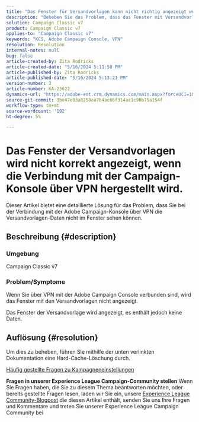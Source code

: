```yaml
---
title: "Das Fenster für Versandvorlagen kann nicht richtig angezeigt werden, wenn eine Verbindung mit der Campaign-Konsole über VPN besteht"
description: "Beheben Sie das Problem, dass das Fenster mit Versandvorlagen nicht angezeigt wird, wenn eine Verbindung mit der Campaign Console über VPN hergestellt wird. Sie sollten einen Hard-Cache durchführen."
solution: Campaign Classic v7
product: Campaign Classic v7
applies-to: "Campaign Classic v7"
keywords: "KCS, Adobe Campaign Console, VPN"
resolution: Resolution
internal-notes: null
bug: false
article-created-by: Zita Rodricks
article-created-date: "5/16/2024 5:11:50 PM"
article-published-by: Zita Rodricks
article-published-date: "5/16/2024 5:13:21 PM"
version-number: 3
article-number: KA-23622
dynamics-url: "https://adobe-ent.crm.dynamics.com/main.aspx?forceUCI=1&pagetype=entityrecord&etn=knowledgearticle&id=2c7f6a5e-a713-ef11-9f89-6045bd0298d4"
source-git-commit: 3be47e03a8258ea7b4ac66f314ae1c90b75a154f
workflow-type: tm+mt
source-wordcount: '192'
ht-degree: 5%

---
```


# Das Fenster der Versandvorlagen wird nicht korrekt angezeigt, wenn die Verbindung mit der Campaign-Konsole über VPN hergestellt wird.


Dieser Artikel bietet eine detaillierte Lösung für das Problem, dass Sie bei der Verbindung mit der Adobe Campaign-Konsole über VPN die Versandvorlagen-Daten nicht im Fenster sehen können.

## Beschreibung {#description}


### <b>Umgebung</b>

Campaign Classic v7

### <b>Problem/Symptome</b>

Wenn Sie über VPN mit der Adobe Campaign Console verbunden sind, wird das Fenster mit den Versandvorlagen nicht angezeigt.

Das Fenster der Versandvorlage wird angezeigt, es enthält jedoch keine Daten.


## Auflösung {#resolution}


Um dies zu beheben, führen Sie mithilfe der unten verlinkten Dokumentation eine Hard-Cache-Löschung durch.

[Häufig gestellte Fragen zu Kampagneneinstellungen](https://experienceleague.adobe.com/docs/campaign-classic/using/getting-started/starting-with-adobe-campaign/faq/faq-campaign-config.html?lang=en#perform-hard-cache-clear)


<b>Fragen in unserer Experience League Campaign-Community stellen</b>
Wenn Sie Fragen haben, die Sie zu diesem Thema beantworten möchten, oder bereits gestellte Fragen lesen, laden wir Sie ein, unsere [Experience League Community-Blogpost](https://experienceleaguecommunities.adobe.com/t5/adobe-campaign-classic-blogs/introducing-top-kcs-articles-curated-for-your-troubleshooting/bc-p/672426#M132 "Folgen Sie dem Link") die diesen Artikel enthält, senden Sie uns Ihre Fragen und Kommentare und treten Sie unserer Experience League Campaign Community bei


